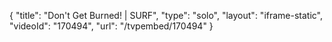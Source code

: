 {
    "title": "Don't Get Burned! | SURF",
    "type": "solo",
    "layout": "iframe-static",
    "videoId": "170494",
    "url": "\/tvpembed\/170494"
}